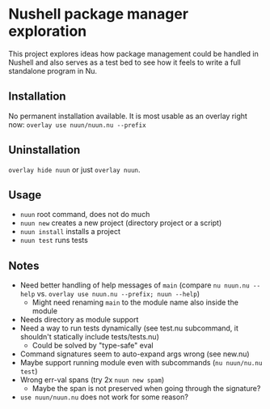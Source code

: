 # Nushell package manager exploration

This project explores ideas how package management could be handled in Nushell and also serves as a test bed to see how it feels to write a full standalone program in Nu.

## Installation

No permanent installation available. It is most usable as an overlay right now: `overlay use nuun/nuun.nu --prefix`

## Uninstallation

`overlay hide nuun` or just `overlay nuun`.

## Usage

* `nuun` root command, does not do much
* `nuun new` creates a new project (directory project or a script)
* `nuun install` installs a project
* `nuun test` runs tests

## Notes

* Need better handling of help messages of `main` (compare `nu nuun.nu --help` vs. `overlay use nuun.nu --prefix; nuun --help`)
  * Might need renaming `main` to the module name also inside the module
* Needs directory as module support
* Need a way to run tests dynamically (see test.nu subcommand, it shouldn't statically include tests/tests.nu)
  * Could be solved by "type-safe" eval
* Command signatures seem to auto-expand args wrong (see new.nu)
* Maybe support running module even with subcommands (`nu nuun/nu.nu test`)
* Wrong err-val spans (try 2x `nuun new spam`)
  * Maybe the span is not preserved when going through the signature?
* `use nuun/nuun.nu` does not work for some reason?
